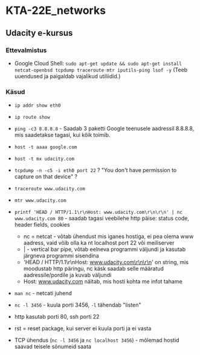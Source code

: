 # KTA-22E_networks
## Udacity e-kursus
### Ettevalmistus
* Google Cloud Shell: `sudo apt-get update && sudo apt-get install netcat-openbsd tcpdump traceroute mtr iputils-ping lsof -y`
(Teeb uuendused ja paigaldab vajalikud utiliidid.)
### Käsud
* `ip addr show eth0`
* `ip route show`
* `ping -c3 8.8.8.8` - Saadab 3 paketti Google teenusele aadressil 8.8.8.8, mis saadetakse tagasi, kui kõik toimib.
* `host -t aaaa google.com`
* `host -t mx udacity.com`
* `tcpdump -n -c5 -i eth0 port 22`
? "You don't have permission to capture on that device" ?
* `traceroute www.udacity.com`
* `mtr www.udacity.com`

* `printf 'HEAD / HTTP/1.1\r\nHost: www.udacity.com\r\n\r\n' | nc www.udacity.com 80` - saadab tagasi veebilehe http päise: status code, header fields, cookies
  * nc = netcat - võtab ühendust mis iganes hostiga, ei pea olema www aadress, vaid võib olla ka nt localhost port 22 või meiliserver
  * | - vertical bar pipe, võtab eelneva programmi väljundi ja kasutab järgneva programmi sisendina
  * 'HEAD / HTTP/1.1\r\nHost: www.udacity.com\r\n\r\n' on string, mis moodustab http päringu, nc käsk saadab selle määratud aadressile/pordile ja kuvab väljundi 
  * Host: www.udacity.com näitab, mis hosti kohta me infot tahame
* `man nc` - netcati juhend
* `nc -l 3456` - kuula porti 3456, `-l` tähendab "listen"

* http kasutab porti 80, ssh porti 22
* rst = reset package, kui server ei kuula porti ja ei vasta

* TCP ühendus (`nc -l 3456` ja `nc localhost 3456`) - mõlemad hostid saavad teisele sõnumeid saata
